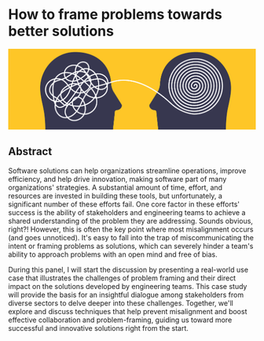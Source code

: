 # How to frame problems towards better solutions

![problem framing](banner-problem-framing.png)

## Abstract

Software solutions can help organizations streamline operations, improve efficiency, and help drive innovation, making software part of many organizations' strategies. A substantial amount of time, effort, and resources are invested in building these tools, but unfortunately, a significant number of these efforts fail. One core factor in these efforts' success is the ability of stakeholders and engineering teams to achieve a shared understanding of the problem they are addressing. Sounds obvious, right?! However, this is often the key point where most misalignment occurs (and goes unnoticed). It's easy to fall into the trap of miscommunicating the intent or framing problems as solutions, which can severely hinder a team's ability to approach problems with an open mind and free of bias.

During this panel, I will start the discussion by presenting a real-world use case that illustrates the challenges of problem framing and their direct impact on the solutions developed by engineering teams. This case study will provide the basis for an insightful dialogue among stakeholders from diverse sectors to delve deeper into these challenges. Together, we'll explore and discuss techniques that help prevent misalignment and boost effective collaboration and problem-framing, guiding us toward more successful and innovative solutions right from the start.
